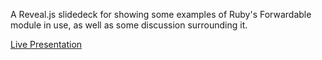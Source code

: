 
A Reveal.js slidedeck for showing some examples of Ruby's Forwardable module in use, as well as some discussion surrounding it.

[Live Presentation](http://delegate-slides.s3-website-us-east-1.amazonaws.com/)
